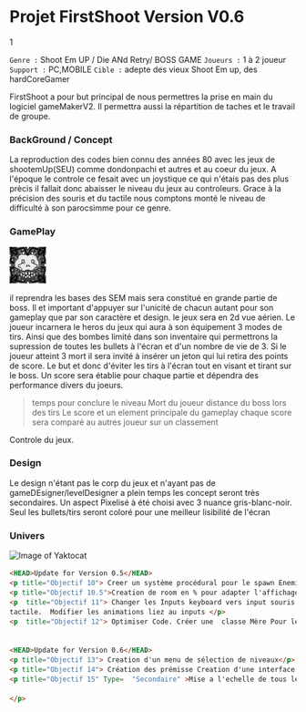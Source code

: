

# Projet FirstShoot Version V0.6
1

`Genre :` Shoot Em UP / Die ANd Retry/ BOSS GAME
`Joueurs :` 1 à 2 joueur
`Support :` PC,MOBILE
`Cible :` adepte des vieux Shoot Em up, des hardCoreGamer

FirstShoot a pour but principal de nous permettres la prise en main du logiciel gameMakerV2.
Il permettra aussi la répartition de taches et le travail de groupe. 


### BackGround / Concept
La reproduction des codes bien connu des années 80 avec les jeux de shootemUp(SEU) comme dondonpachi et autres et au coeur du jeux. A l'époque le controle ce fesait avec un joystique ce qui n'étais pas des plus prècis il fallait donc abaisser le niveau du jeux au controleurs. Grace à la précision des souris et du tactile nous comptons monté le niveau de difficulté à son parocsimme pour ce genre.



### GamePlay
![Image of Yaktocat](logo.png)

il reprendra les bases des SEM mais sera constitué en grande partie de boss. Il et important d'appuyer sur l'unicité de chacun autant pour son gameplay que par son caractère et design.
 le jeux sera en 2d vue aérien. Le joueur incarnera le heros du jeux qui aura à son équipement 3 modes de tirs.
 Ainsi que des bombes limité dans son inventaire qui permettrons la supression de toutes les bullets à l'écran
 et d'un nombre de vie de 3. Si le joueur atteint 3 mort il sera invité à insérer un jeton qui lui retira des points de score. 
 Le but et donc d'éviter les tirs à l'écran tout en visant et tirant sur le boss.
 Un score sera établie pour chaque partie et dépendra des performance divers du joeurs. 
> temps pour conclure le niveau
> Mort du joueur
> distance du boss lors des tirs
Le score et un element principale du gameplay chaque score sera comparé au autres joueur sur un classement 


 Controle du jeux.




### Design 
Le design n'étant pas le corp du jeux et n'ayant pas de gameDEsigner/levelDesigner a plein temps les concept seront très secondaires.
Un aspect Pixelisé à été choisi avec 3 nuance gris-blanc-noir.
Seul les bullets/tirs seront coloré pour une meilleur lisibilité de l'écran

### Univers

![Image of Yaktocat](Capture.png)


```HTML
<HEAD>Update for Version 0.5</HEAD>
<p title="Objectif 10"> Creer un système procédural pour le spawn Enemie. //première étape de la génération procédurale des niveaux</p> 
<p title="Objectif 10.5">Creation de room en % pour adapter l'affichage à chaque écran </p> 
<p  title="Objectif 11"> Changer les Inputs keyboard vers input souris pour passer sur 
tactile.  Modifier les animations liez au inputs </p>   
<p  title="Objectif 12"> Optimiser Code. Créer une  classe Mère Pour les Enemies et bullets<!--redondance -->


<HEAD>Update for Version 0.6</HEAD>
<p title="Objectif 13"> Creation d'un menu de sélection de niveaux</p> 
<p title="Objectif 14"> Création des prémisse Creation d'une interface de type borne arcade année 80 //Ajout Font Pixel</p>
<p title="Objectif 15" Type=  "Secondaire" >Mise a l'echelle de tous les éléments</p>

</p>
```